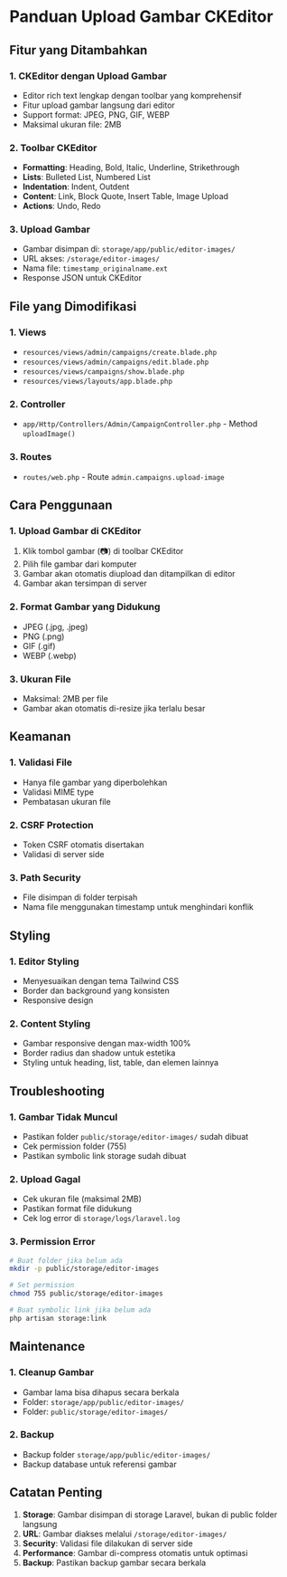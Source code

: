 # Panduan Upload Gambar CKEditor

## Fitur yang Ditambahkan

### 1. **CKEditor dengan Upload Gambar**
- Editor rich text lengkap dengan toolbar yang komprehensif
- Fitur upload gambar langsung dari editor
- Support format: JPEG, PNG, GIF, WEBP
- Maksimal ukuran file: 2MB

### 2. **Toolbar CKEditor**
- **Formatting**: Heading, Bold, Italic, Underline, Strikethrough
- **Lists**: Bulleted List, Numbered List
- **Indentation**: Indent, Outdent
- **Content**: Link, Block Quote, Insert Table, Image Upload
- **Actions**: Undo, Redo

### 3. **Upload Gambar**
- Gambar disimpan di: `storage/app/public/editor-images/`
- URL akses: `/storage/editor-images/`
- Nama file: `timestamp_originalname.ext`
- Response JSON untuk CKEditor

## File yang Dimodifikasi

### 1. **Views**
- `resources/views/admin/campaigns/create.blade.php`
- `resources/views/admin/campaigns/edit.blade.php`
- `resources/views/campaigns/show.blade.php`
- `resources/views/layouts/app.blade.php`

### 2. **Controller**
- `app/Http/Controllers/Admin/CampaignController.php` - Method `uploadImage()`

### 3. **Routes**
- `routes/web.php` - Route `admin.campaigns.upload-image`

## Cara Penggunaan

### 1. **Upload Gambar di CKEditor**
1. Klik tombol gambar (📷) di toolbar CKEditor
2. Pilih file gambar dari komputer
3. Gambar akan otomatis diupload dan ditampilkan di editor
4. Gambar akan tersimpan di server

### 2. **Format Gambar yang Didukung**
- JPEG (.jpg, .jpeg)
- PNG (.png)
- GIF (.gif)
- WEBP (.webp)

### 3. **Ukuran File**
- Maksimal: 2MB per file
- Gambar akan otomatis di-resize jika terlalu besar

## Keamanan

### 1. **Validasi File**
- Hanya file gambar yang diperbolehkan
- Validasi MIME type
- Pembatasan ukuran file

### 2. **CSRF Protection**
- Token CSRF otomatis disertakan
- Validasi di server side

### 3. **Path Security**
- File disimpan di folder terpisah
- Nama file menggunakan timestamp untuk menghindari konflik

## Styling

### 1. **Editor Styling**
- Menyesuaikan dengan tema Tailwind CSS
- Border dan background yang konsisten
- Responsive design

### 2. **Content Styling**
- Gambar responsive dengan max-width 100%
- Border radius dan shadow untuk estetika
- Styling untuk heading, list, table, dan elemen lainnya

## Troubleshooting

### 1. **Gambar Tidak Muncul**
- Pastikan folder `public/storage/editor-images/` sudah dibuat
- Cek permission folder (755)
- Pastikan symbolic link storage sudah dibuat

### 2. **Upload Gagal**
- Cek ukuran file (maksimal 2MB)
- Pastikan format file didukung
- Cek log error di `storage/logs/laravel.log`

### 3. **Permission Error**
```bash
# Buat folder jika belum ada
mkdir -p public/storage/editor-images

# Set permission
chmod 755 public/storage/editor-images

# Buat symbolic link jika belum ada
php artisan storage:link
```

## Maintenance

### 1. **Cleanup Gambar**
- Gambar lama bisa dihapus secara berkala
- Folder: `storage/app/public/editor-images/`
- Folder: `public/storage/editor-images/`

### 2. **Backup**
- Backup folder `storage/app/public/editor-images/`
- Backup database untuk referensi gambar

## Catatan Penting

1. **Storage**: Gambar disimpan di storage Laravel, bukan di public folder langsung
2. **URL**: Gambar diakses melalui `/storage/editor-images/`
3. **Security**: Validasi file dilakukan di server side
4. **Performance**: Gambar di-compress otomatis untuk optimasi
5. **Backup**: Pastikan backup gambar secara berkala 